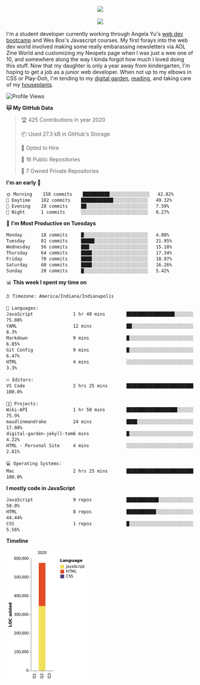 <p align="center"><img src="https://i.imgur.com/wJsitMz.gif"></p>
<p align="center">
<img src="https://i.imgur.com/yc24RM2.png" width="400">
</p>

I'm a student developer currently working through Angela Yu's [web dev bootcamp](https://www.udemy.com/course/the-complete-web-development-bootcamp/) and Wes Bos's Javascript courses. My first forays into the web dev world involved making some really embarassing newsletters via AOL Zine World and customizing my Neopets page when I was just a wee one of 10, and somewhere along the way I kinda forgot how much I loved doing this stuff. Now that my daughter is only a year away from kindergarten, I'm hoping to get a job as a junior web developer. When not up to my elbows in CSS or Play-Doh, I'm tending to my [digital garden](https://maudlinmandrake.github.io/digital-garden/), [reading](https://www.goodreads.com/user/show/63139573-jenny-mikac), and taking care of my [houseplants](https://www.notion.so/codexvitae/Houseplants-3b1370377d9845dc8166373f166224b3).

<!--START_SECTION:waka-->
![Profile Views](http://img.shields.io/badge/Profile%20Views-65-blue)

**🐱 My GitHub Data** 

> 🏆 425 Contributions in year 2020
 > 
> 📦 Used 27.3 kB in GitHub's Storage 
 > 
> 💼 Opted to Hire
 > 
> 📜 16 Public Repositories 
 > 
> 🔑 7 Owned Private Repositories 

**I'm an early 🐤** 

```text
🌞 Morning    158 commits    ██████████░░░░░░░░░░░░░░░   42.82% 
🌆 Daytime    182 commits    ████████████░░░░░░░░░░░░░   49.32% 
🌃 Evening    28 commits     ██░░░░░░░░░░░░░░░░░░░░░░░   7.59% 
🌙 Night      1 commits      ░░░░░░░░░░░░░░░░░░░░░░░░░   0.27%

```
📅 **I'm Most Productive on Tuesdays** 

```text
Monday       18 commits     █░░░░░░░░░░░░░░░░░░░░░░░░   4.88% 
Tuesday      81 commits     █████░░░░░░░░░░░░░░░░░░░░   21.95% 
Wednesday    56 commits     ███░░░░░░░░░░░░░░░░░░░░░░   15.18% 
Thursday     64 commits     ████░░░░░░░░░░░░░░░░░░░░░   17.34% 
Friday       70 commits     ████░░░░░░░░░░░░░░░░░░░░░   18.97% 
Saturday     60 commits     ████░░░░░░░░░░░░░░░░░░░░░   16.26% 
Sunday       20 commits     █░░░░░░░░░░░░░░░░░░░░░░░░   5.42%

```


📊 **This week I spent my time on** 

```text
⌚︎ Timezone: America/Indiana/Indianapolis

💬 Languages: 
JavaScript               1 hr 49 mins        ██████████████████░░░░░░░   75.08% 
YAML                     12 mins             ██░░░░░░░░░░░░░░░░░░░░░░░   8.3% 
Markdown                 9 mins              █░░░░░░░░░░░░░░░░░░░░░░░░   6.85% 
Git Config               9 mins              █░░░░░░░░░░░░░░░░░░░░░░░░   6.47% 
HTML                     4 mins              ░░░░░░░░░░░░░░░░░░░░░░░░░   3.3%

🔥 Editors: 
VS Code                  2 hrs 25 mins       █████████████████████████   100.0%

🐱‍💻 Projects: 
Wiki-API                 1 hr 50 mins        ███████████████████░░░░░░   75.9% 
maudlinmandrake          24 mins             ████░░░░░░░░░░░░░░░░░░░░░   17.08% 
digital-garden-jekyll-tem6 mins              █░░░░░░░░░░░░░░░░░░░░░░░░   4.22% 
HTML - Personal Site     4 mins              ░░░░░░░░░░░░░░░░░░░░░░░░░   2.81%

💻 Operating Systems: 
Mac                      2 hrs 25 mins       █████████████████████████   100.0%

```

**I mostly code in JavaScript** 

```text
JavaScript               9 repos             ████████████░░░░░░░░░░░░░   50.0% 
HTML                     8 repos             ███████████░░░░░░░░░░░░░░   44.44% 
CSS                      1 repos             █░░░░░░░░░░░░░░░░░░░░░░░░   5.56%

```


**Timeline**

![Chart not found](https://github.com/maudlinmandrake/maudlinmandrake/blob/master/charts/bar_graph.png) 


<!--END_SECTION:waka-->
